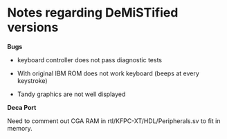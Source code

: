 # Notes regarding DeMiSTified versions

**Bugs**

* keyboard controller does not pass diagnostic tests

* With original IBM ROM does not work keyboard (beeps at every keystroke)

* Tandy graphics are not well displayed

  

**Deca Port**

Need to comment out CGA RAM in rtl/KFPC-XT/HDL/Peripherals.sv to fit in memory.







